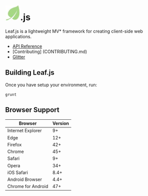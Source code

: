 # ![logo](docs/images/logo.jpg).js

Leaf.js is a lightweight MV* framework for creating client-side web applications. 

* [API Reference](docs/api.md)
* [Contributing] (CONTRIBUTING.md)
* [Glitter](https://gitter.im/leaf-js/lobby)

## Building Leaf.js

Once you have setup your environment, run:

    grunt

## Browser Support 

| Browser            | Version |
| ------------------ | ------- |
| Internet Explorer  | 9+      |
| Edge               | 12+     |
| Firefox            | 42+     |
| Chrome             | 45+     |
| Safari             | 9+      |
| Opera              | 34+     |
| iOS Safari         | 8.4+    |
| Android Browser    | 4.4+    |
| Chrome for Android | 47+     |
